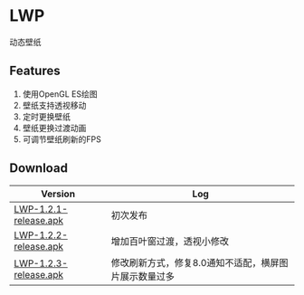 # LWP
动态壁纸

## Features
1. 使用OpenGL ES绘图
2. 壁纸支持透视移动
3. 定时更换壁纸
4. 壁纸更换过渡动画
5. 可调节壁纸刷新的FPS
  
## Download
Version | Log
--- | ---
[LWP-1.2.1-release.apk](app/release/LWP-1.2.1-release.apk?raw=true) | 初次发布
[LWP-1.2.2-release.apk](app/release/LWP-1.2.2-release.apk?raw=true) | 增加百叶窗过渡，透视小修改
[LWP-1.2.3-release.apk](app/release/LWP-1.2.3-release.apk?raw=true) | 修改刷新方式，修复8.0通知不适配，横屏图片展示数量过多

